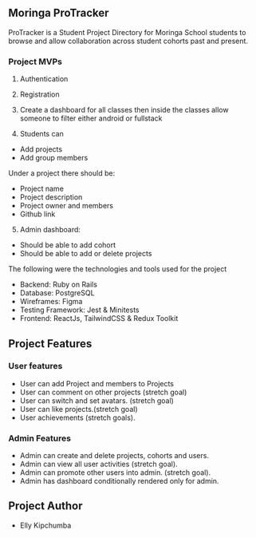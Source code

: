 ## Moringa ProTracker

ProTracker is a Student Project Directory for Moringa School students to browse and allow collaboration across student cohorts past and present.

### Project MVPs


1. Authentication 
2. Registration

3. Create a dashboard for all classes then inside the classes allow someone to filter either android or fullstack 

4. Students can 
- Add projects 
- Add group members 

Under a project there should be:
- Project name 
- Project description 
- Project owner and members 
- Github link 

5. Admin dashboard:
- Should be able to add cohort
- Should be able to add or delete projects 


The following were the technologies and tools used for the project
- Backend: Ruby on Rails
- Database: PostgreSQL
- Wireframes: Figma 
- Testing Framework: ​Jest & Minitests
- Frontend: ReactJs, TailwindCSS & Redux Toolkit

## Project Features

### User features
- User can add Project and members to Projects
- User can comment on other projects (stretch goal)
- User can switch and set avatars. (stretch goal)
- User can like projects.(stretch goal)
- User achievements (stretch goals).


### Admin Features

- Admin can create and delete projects, cohorts and users.
- Admin can view all user activities (stretch goal).
- Admin can promote other users into admin. (stretch goal).
- Admin has dashboard conditionally rendered only for admin.


## Project Author

- Elly Kipchumba


